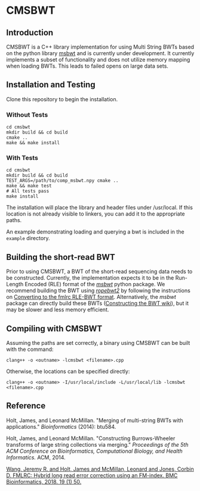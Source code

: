 # CMSBWT
## Introduction
CMSBWT is a C++ library implementation for using Multi String BWTs based on the python library
[msbwt](https://github.com/holtjma/msbwt)
and is currently under development.
It currently implements a subset of functionality and does not utilize memory mapping when loading BWTs.
This leads to failed opens on large data sets.

## Installation and Testing

Clone this repository to begin the installation. 

### Without Tests

    cd cmsbwt
    mkdir build && cd build
    cmake ..
    make && make install
    
### With Tests

    cd cmsbwt
    mkdir build && cd build
    TEST_ARGS=/path/to/comp_msbwt.npy cmake ..
    make && make test
    # All tests pass
    make install
    
The installation will place the library and header files under /usr/local.
If this location is not already visible to linkers, you can add it to the appropriate paths.

An example demonstrating loading and querying a bwt is included in the ```example``` directory.


## Building the short-read BWT
Prior to using CMSBWT, a BWT of the short-read sequencing data needs to be constructed.
Currently, the implementation expects it to be in the Run-Length Encoded (RLE) format of the [*msbwt*](https://github.com/holtjma/msbwt) python package.
We recommend building the BWT using [*ropebwt2*](https://github.com/lh3/ropebwt2) by following the instructions on [Converting to the fmlrc RLE-BWT format](https://github.com/holtjma/fmlrc/wiki/Converting-to-the-fmlrc-RLE-BWT-format).
Alternatively, the *msbwt* package can directly build these BWTs ([Constructing the BWT wiki](https://github.com/holtjma/msbwt/wiki/Constructing-the-MSBWT)), but it may be slower and less memory efficient.

## Compiling with CMSBWT

Assuming the paths are set correctly, a binary using CMSBWT can be built with the command:

    clang++ -o <outname> -lcmsbwt <filename>.cpp
    
Otherwise, the locations can be specified directly:

    clang++ -o <outname> -I/usr/local/include -L/usr/local/lib -lcmsbwt <filename>.cpp
    

## Reference
Holt, James, and Leonard McMillan. "Merging of multi-string BWTs with applications." *Bioinformatics* (2014): btu584.

Holt, James, and Leonard McMillan. "Constructing Burrows-Wheeler transforms of large string collections via merging." *Proceedings of the 5th ACM Conference on Bioinformatics, Computational Biology, and Health Informatics.* ACM, 2014.

[Wang, Jeremy R. and Holt, James and McMillan, Leonard and Jones, Corbin D. FMLRC: Hybrid long read error correction using an FM-index. BMC Bioinformatics, 2018. 19 (1) 50.](https://bmcbioinformatics.biomedcentral.com/articles/10.1186/s12859-018-2051-3)
